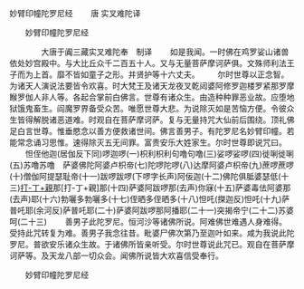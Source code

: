   妙臂印幢陀罗尼经
　　唐 实叉难陀译




　　妙臂印幢陀罗尼经

　　　　大唐于阗三藏实叉难陀奉　制译
　　如是我闻。一时佛在鸡罗娑山诸兽依处妙宫殿中。与大比丘众千二百五十人。又与无量菩萨摩诃萨俱。文殊师利法王子而为上首。靡不皆如童子之形。并贤护等十六丈夫。
　　尔时世尊以正念智。为诸天人演说法要皆令欢喜。时大梵王及诸天龙夜叉乾闼婆阿修罗迦楼罗紧那罗摩睺罗伽人非人等。各起合掌前白佛言。世尊有诸众生。由造种种罪恶业故。应堕地狱饿鬼畜生。阎魔罗界备受众苦。唯愿世尊大悲。为说除灭如是苦恼方便。令彼众生皆得解脱诸恶道难。时观自在菩萨摩诃萨。复与无量持咒大仙前后围绕。顶礼佛足白言世尊。惟垂愍念以善方便救诸世间。佛言善男子。有陀罗尼名妙臂印幢。若能常念诵习思惟。速得除灭五无间罪。富贵安乐大姓家生。尔时世尊即说咒曰。
　　怛侄他迦(居伽反下同)啰迦啰(一)枳利枳利句噜句噜(三)娑啰娑啰(四)徙唎徙唎(五)苏噜苏噜　萨婆佛陀阿婆卢枳帝(七)陀啰陀啰(八)达摩阿婆卢枳帝(九)蔗啰蔗啰(十)僧伽阿提瑟耻帝(十一)跋啰跋啰(下啰字长声)阿佞迦(十二)佛陀俱胝婆瑟低(十三)[打-丁+親](初觐反)那[打-丁+親]那(十四)萨婆阿跋啰那(去声)你寐(十五)萨婆毒佉阿婆那(去声)耶(十六)勃囇多勃囇多(十七)侄晒多侄晒多(十八)怛吒(搩迦反)怛吒(十九)萨普吒耶(余河反)萨普吒耶(二十)萨婆阿跋啰那阿播耶(二十一)突揭帝宁(二十二)苏婆呵(二十三)
　　善男子此陀罗尼。恒河沙等诸佛所说。阿难佛世难遇人身难得。受持此咒转复为难。善男子我念往昔。毗婆尸佛次第乃至迦叶如来。咸为我说此陀罗尼。普欲安乐诸众生故。于诸佛所皆亲听受。尔时世尊说此咒已。观自在菩萨摩诃萨等。及天龙八部一切众会。闻佛所说皆大欢喜信受奉行。

　　妙臂印幢陀罗尼经


